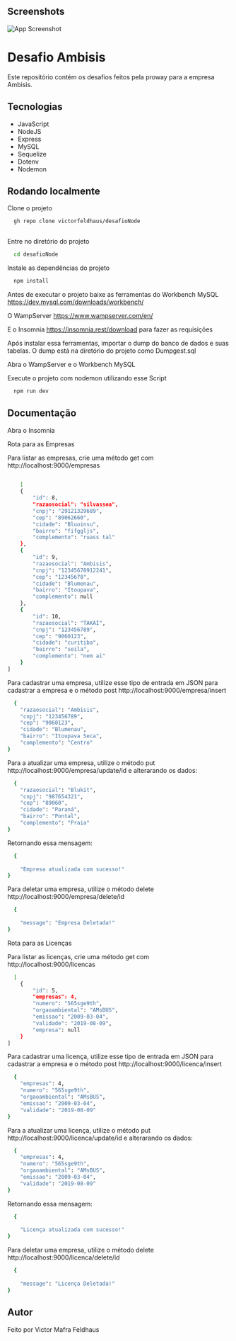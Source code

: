 ## Screenshots

![App Screenshot](https://img1.pnghut.com/1/4/7/5CXD0EnpdZ/expressjs-logo-text-serverside-runtime-system.jpg](https://cdn.freebiesupply.com/logos/thumbs/2x/nodejs-1-logo.png))




# Desafio Ambisis

Este repositório contém os desafios feitos pela proway para a empresa Ambisis.


## Tecnologias
+ JavaScript
+ NodeJS
+ Express
+ MySQL
+ Sequelize
+ Dotenv
+ Nodemon


## Rodando localmente

Clone o projeto

```bash
  gh repo clone victorfeldhaus/desafioNode
  
```

Entre no diretório do projeto

```bash
  cd desafioNode
```

Instale as dependências do projeto

```bash
  npm install
```

Antes de executar o projeto baixe as ferramentas do Workbench MySQL
https://dev.mysql.com/downloads/workbench/

O WampServer
https://www.wampserver.com/en/

E o Insomnia https://insomnia.rest/download para fazer as requisições

Após instalar essa ferramentas, importar o dump do banco de dados e suas tabelas.
O dump está na diretório do projeto como Dumpgest.sql

Abra o WampServer e o Workbench MySQL

Execute o projeto com nodemon utilizando esse Script

```bash
  npm run dev
```


## Documentação

Abra o Insomnia

Rota para as Empresas

Para listar as empresas, crie uma método get com http://localhost:9000/empresas

```bash
  
	[
	{
		"id": 8,
		"razaosocial": "silvassea",
		"cnpj": "29121329689",
		"cep": "89062660",
		"cidade": "Bluoinsu",
		"bairro": "fifggljs",
		"complemento": "ruass tal"
	},
	{
		"id": 9,
		"razaosocial": "Ambisis",
		"cnpj": "12345678912241",
		"cep": "12345678",
		"cidade": "Blumenau",
		"bairro": "Itoupava",
		"complemento": null
	},
	{
		"id": 10,
		"razaosocial": "TAKAI",
		"cnpj": "123456789",
		"cep": "9060123",
		"cidade": "curitiba",
		"bairro": "seila",
		"complemento": "nem ai"
	}
]
```


Para cadastrar uma empresa, utilize esse tipo de entrada em JSON para cadastrar a empresa
e o método post http://localhost:9000/empresa/insert

```bash
  {
	"razaosocial": "Ambisis",
	"cnpj": "123456789",
	"cep": "9060123",
	"cidade": "Blumenau",
	"bairro": "Itoupava Seca",
	"complemento": "Centro"
}
```

Para a atualizar uma empresa, utilize o método put http://localhost:9000/empresa/update/id
e alterarando os dados:
```bash
  {
	"razaosocial": "Blukit",
	"cnpj": "987654321",
	"cep": "89060",
	"cidade": "Paraná",
	"bairro": "Pontal",
	"complemento": "Praia"
}
```

Retornando essa mensagem:

```bash
  {
  
	"Empresa atualizada com sucesso!"
}
```

Para deletar uma empresa, utilize o método delete http://localhost:9000/empresa/delete/id


```bash
  {
  
	"message": "Empresa Deletada!"
}
```


Rota para as Licenças

Para listar as licenças, crie uma método get com http://localhost:9000/licencas

```bash
  [
	{
		"id": 5,
		"empresas": 4,
		"numero": "565sge9th",
		"orgaoambiental": "AMsBUS",
		"emissao": "2009-03-04",
		"validade": "2019-08-09",
		"empresa": null
	}
]
```


Para cadastrar uma licença, utilize esse tipo de entrada em JSON para cadastrar a empresa
e o método post http://localhost:9000/licenca/insert

```bash
  {
	"empresas": 4,
	"numero": "565sge9th",
	"orgaoambiental": "AMsBUS",
	"emissao": "2009-03-04",
	"validade": "2019-08-09"
}
```

Para a atualizar uma licença, utilize o método put http://localhost:9000/licenca/update/id
e alterarando os dados:
```bash
  {
	"empresas": 4,
	"numero": "565sge9th",
	"orgaoambiental": "AMsBUS",
	"emissao": "2009-03-04",
	"validade": "2019-08-09"
}
```

Retornando essa mensagem:

```bash
  {
  
	"Licença atualizada com sucesso!"
}
```

Para deletar uma empresa, utilize o método delete http://localhost:9000/licenca/delete/id


```bash
  {
  
	"message": "Licença Deletada!"
}
```




## Autor
 Feito por Victor Mafra Feldhaus



